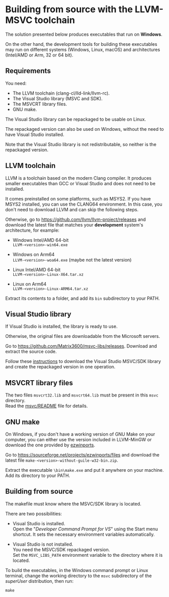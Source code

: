 
Building from source with the LLVM-MSVC toolchain
=================================================

The solution presented below produces executables that run on __Windows__.

On the other hand, the development tools for building these executables may run
on different systems (Windows, Linux, macOS) and architectures (Intel/AMD or
Arm, 32 or 64 bit).



Requirements
------------

You need:
- The LLVM toolchain (clang-cl/lld-link/llvm-rc).
- The Visual Studio library (MSVC and SDK).
- The MSVCRT library files.
- GNU make.


The Visual Studio library can be repackaged to be usable on Linux.

The repackaged version can also be used on Windows, without the need to have
Visual Studio installed.

Note that the Visual Studio library is not redistributable, so neither is the
repackaged version.



LLVM toolchain
--------------

LLVM is a toolchain based on the modern Clang compiler.
It produces smaller executables than GCC or Visual Studio and does not need to
be installed.

It comes preinstalled on some platforms, such as MSYS2. If you have MSYS2 
installed, you can use the CLANG64 environment. In this case, you don't need
to download LLVM and can skip the following steps.

Otherwise, go to <https://github.com/llvm/llvm-project/releases> and download
the latest file that matches your __development__ system's architecture, for
example:  

- Windows Intel/AMD 64-bit  
`LLVM-<version>-win64.exe`

- Windows on Arm64  
`LLVM-<version>-woa64.exe` (maybe not the latest version)

- Linux Intel/AMD 64-bit   
`LLVM-<version>-Linux-X64.tar.xz`

- Linux on Arm64  
`LLVM-<version>-Linux-ARM64.tar.xz`

Extract its contents to a folder, and add its `bin` subdirectory to your PATH.



Visual Studio library
---------------------

If Visual Studio is installed, the library is ready to use.

Otherwise, the original files are downloadable from the Microsoft servers.

Go to <https://github.com/Matrix3600/msvc-libs/releases>. Download and extract
the source code.

Follow these [instructions](
https://github.com/Matrix3600/msvc-libs/blob/main/download/README.md)
to download the Visual Studio MSVC/SDK library and create the repackaged
version in one operation.



MSVCRT library files
--------------------

The two files `msvcrt32.lib` and `msvcrt64.lib` must be present in this `msvc`
directory.  
Read the [msvc/README](/msvc/README.md) file for details.



GNU make
--------

On Windows, if you don't have a working version of GNU Make on your computer,
you can either use the version included in LLVM-MinGW or download the one
provided by [ezwinports](https://sourceforge.net/projects/ezwinports).

Go to <https://sourceforge.net/projects/ezwinports/files> and download the latest
file `make-<version>-without-guile-w32-bin.zip`.

Extract the executable `\bin\make.exe` and put it anywhere on your machine. Add
its directory to your PATH.



Building from source
--------------------

The makefile must know where the MSVC/SDK library is located.

There are two possibilities:

- Visual Studio is installed.  
  Open the "_Developer Command Prompt for VS_" using the Start menu shortcut.
  It sets the necessary environment variables automatically.

- Visual Studio is not installed.  
  You need the MSVC/SDK repackaged version.  
  Set the `MSVC_LIBS_PATH` environment variable to the directory where it is
  located.


To build the executables, in the Windows command prompt or Linux terminal,
change the working directory to the `msvc` subdirectory of the _superUser_
distribution, then run:

	make
